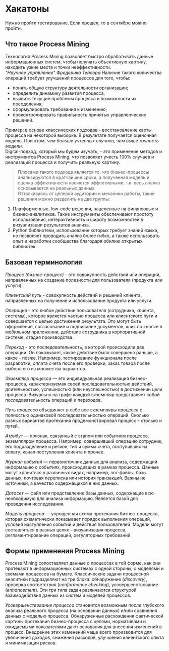 # Хакатоны
Нужно пройти тестирование. Если прошёл, то в сентябре можно пройти.

## Что такое Process Mining
Технология Process Mining позволяет быстро обрабатывать данные информационных систем, чтобы получать объективную картину, находить узкие места и точки неэффективности.  
<em>"Научное управление" Фредерика Тейлора</em>
Наличие такого количества операций требует улучшений процессов для того, чтобы:
- понять общую структуру деятельности организации;
- определить динамику развития процесса;
- выявить текущие проблемы процесса и возможности их преодоления;
- сформулировать требования к изменению;
- проконтролировать правильность принятых управленческих решений.  

Пример: в основе классических подходов - восстановление карты процесса на некоторой выборке. В результате получается оценочная модель. При этом, <em>чем больше учтенных случаев, чем выше точность модели</em>.  
Digital-подход, который мы будем изучать, - это применение методов и инструментов Process Mining, что позволяет учесть 100% случаев и реализаций процесса и получить реальную картину.
> Плюсами такого подхода является то, что бизнес-процессы анализируются в кратчайшие сроки, а полученная модель и оценка эффективности являются эффективными, т.к. весь анализ основывается на реальных данных.  
Отталкиваясь от целевой аудитории и механики работы, такие решения можно разделить на две группы:
1. Платформенные, low-code решения, нацеленные на финансовых и бизнес-аналитиков. Такие инструменты обеспечивают простоту использования, интерактивность и широту возможностей в визуализации результатов анализа.
2. Python библиотеки, использование которых требует знаний языка, но позволяет проводить анализ более гибко, а также использовать опыт и наработки сообщества благодаря обилию открытых библиотек.

## Базовая терминология
*Процесс (бизнес-процесс)* - это совокупность действий или операций, направленных на создание полезности для пользователя (продукта или услуги).  

*Клиентский путь* - совокупность действий и решений клиента, направленных на получение и использование продукта или услуги.  

*Операция* - это любое действие пользователя (сотрудника, клиента, системы), которое является частью процесса или клиентского пути и совершается с целью достижения результата. Это могут быть оформление, согласование и подписание документов, клик по кнопке в мобильном приложении, действие сотрудника в корпоративной системе, стадия производства.   

*Переход* - это последовательность, в которой происходили две операции. Он показывает, какое действие было совершено раньше, а какое - позже. Например, тестирование функционала после разработки, оплата счета после его проверки, заказ товара после выбора его из множества вариантов.   

*Экземпляр процесса* — это индивидуальная реализация бизнес-процесса, характеризуемая своей последовательностью действий, длительностью, успешностью (или неуспешностью) в достижении цели процесса. Визуально на графе каждый экземпляр представляет собой последовательность операций и переходов.   

*Путь процесса* объединяет в себе все экземпляры процесса с полностью одинаковой последовательностью операций. Сколько разных вариантов протекания продемонстрировал процесс – столько и путей.   

*Атрибут* — признак, связанный с этапом или событием процесса, экземпляром процесса. Например, совершивший операцию сотрудник, его подразделение и регион; тип и сумма счета, поступивших на оплату; канал поступления клиента и прочее.   

*Журнал событий* — первоисточник данных для анализа, содержащий информацию о событиях, происходивших в рамках процесса. Данные могут храниться в различных видах, например, лог-файлы, базы данных, почтовая переписка или история транзакций. Важны не источники, а качество содержащихся в них данных.  

*Датасет* — файл или представление базы данных, содержащие всю необходимую для анализа информацию. Является базой для проведения исследования.  

*Модель процесса* — упрощенная схема протекания бизнес-процесса, которая схематически показывает порядок выполнения операций, условия наступления событий и действия пользователей. Модели могут составляться в разных целях – визуализация процесса, регламентирование операций, регуляторных требований.  

## Формы применения Process Mining
Process Mining сопоставляет данные о процессах в той форме, как они протекают в информационных системах с одной стороны, с моделями и схемами процессов на бумаге. Классические задачи процессной аналитики подразделяют на три блока: обнаружение (*discovery*), проверка соответствия (*conformance checking*), усовершенствование (*enhancement*). Эти три типа задач различаются структурой взаимодействия данных из систем и моделей процессов.  

*Усовершенствование процесса* становится возможным после глубокого анализа реального процесса (на основании данных) и/или сравнения данных с моделью процесса. Обнаруженные расхождения фактической картины протекания бизнес-процесса с целями, нормативами и ожидаемыми показателями дают основания для внесения изменений в процесс. Внедрение этих изменений чаще всего производится для увеличения доходов, снижения расходов, улучшения клиентского опыта и минимизации рисков.


